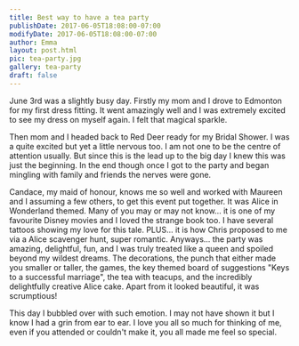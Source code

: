 ```yaml
---
title: Best way to have a tea party
publishDate: 2017-06-05T18:08:00-07:00
modifyDate: 2017-06-05T18:08:00-07:00
author: Emma
layout: post.html
pic: tea-party.jpg
gallery: tea-party
draft: false
---
```


June 3rd was a slightly busy day. Firstly my mom and I drove to Edmonton for my
first dress fitting. It went amazingly well and I was extremely excited to see
my dress on myself again. I felt that magical sparkle.

Then mom and I headed back to Red Deer ready for my Bridal Shower. I was a quite
excited but yet a little nervous too. I am not one to be the centre of attention
usually. But since this is the lead up to the big day I knew this was just the
beginning. In the end though once I got to the party and began mingling with
family and friends the nerves were gone.

Candace, my maid of honour, knows me so well and worked with Maureen and I
assuming a few others, to get this event put together. It was Alice in
Wonderland themed. Many of you may or may not know... it is one of my favourite
Disney movies and I loved the strange book too. I have several tattoos showing
my love for this tale. PLUS... it is how Chris proposed to me via a Alice
scavenger hunt, super romantic. Anyways... the party was amazing, delightful,
fun, and I was truly treated like a queen and spoiled beyond my wildest dreams.
The decorations, the punch that either made you smaller or taller, the games,
the key themed board of suggestions "Keys to a successful marriage", the tea
with teacups, and the incredibly delightfully creative Alice cake. Apart from it
looked beautiful, it was scrumptious!

This day I bubbled over with such emotion. I may not have shown it but I know I
had a grin from ear to ear. I love you all so much for thinking of me, even if
you attended or couldn't make it, you all made me feel so special.
